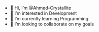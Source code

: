 - 👋 Hi, I’m @Ahmed-Crystallite
- 👀 I’m interested in Development
- 🌱 I’m currently learning Programming
- 💞️ I’m looking to collaborate on my goals

<!---
Ahmed-Crystallite/Ahmed-Crystallite is a ✨ special ✨ repository because its `README.md` (this file) appears on your GitHub profile.
You can click the Preview link to take a look at your changes.
--->
